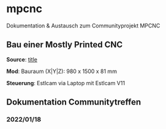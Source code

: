 # mpcnc
Dokumentation &amp; Austausch zum Communityprojekt MPCNC

## Bau einer Mostly Printed CNC

**Source**: [title](https://www.v1engineering.com)

**Mod**: Bauraum (X|Y|Z): 980 x 1500 x 81 mm

**Steuerung**: Estlcam via Laptop mit Estlcam V11

## Dokumentation Communitytreffen

### 2022/01/18


